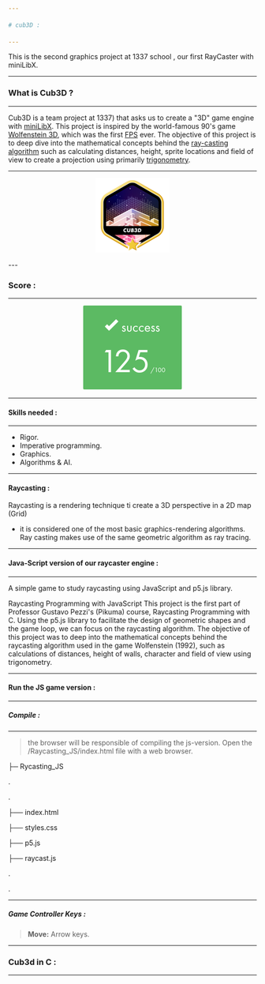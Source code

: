 ```yaml
---

# cub3D :

---
```


This is the second graphics project at 1337 school , our first RayCaster with miniLibX.

---

### What is Cub3D ?

---

Cub3D is a team project at 1337) that asks us to create a "3D" game engine with [miniLibX](https://github.com/42Paris/minilibx-linux). This project is inspired by the world-famous 90's game [Wolfenstein 3D](https://pt.wikipedia.org/wiki/Wolfenstein_3D), which was the first [FPS](https://en.wikipedia.org/wiki/First-person_shooter#:~:text=First%2Dperson%20shooter%20(FPS),in%20a%20three%2Ddimensional%20space.) ever. The objective of this project is to deep dive into the mathematical concepts behind the [ray-casting algorithm](https://en.wikipedia.org/wiki/Ray_casting) such as calculating distances, height, sprite locations and field of view to create a projection using primarily [trigonometry](https://en.wikipedia.org/wiki/Trigonometry).

---

</p>
<p align="center">
<img src="./images/cub3dm.png" width="150" height="150"/>
<p/>
---

### Score :

---

</p>
<p align="center">
<img src="https://github.com/ablaamim/cub3D/blob/master/images/score_125.png">
<p/>


---

#### Skills needed :

---

- Rigor.
- Imperative programming.
- Graphics.
- Algorithms & AI.

---

#### Raycasting :

Raycasting is a rendering technique ti create a 3D perspective in a 2D map (Grid)
- it is considered one of the most basic graphics-rendering algorithms. Ray casting 
makes use of the same geometric algorithm as ray tracing.

---

#### Java-Script version of our raycaster engine :

---

A simple game to study raycasting using JavaScript and p5.js library.

Raycasting Programming with JavaScript This project is the first part of Professor Gustavo Pezzi's 
(Pikuma) course, Raycasting Programming with C. Using the p5.js library to facilitate the design of 
geometric shapes and the game loop, we can focus on the raycasting algorithm. The objective of 
this project was to deep into the mathematical concepts behind the raycasting algorithm used 
in the game Wolfenstein (1992), such as calculations of distances, height of walls, character and field of view using trigonometry.

---

#### Run the JS game version :

---

##### Compile :

---

> the browser will be responsible of compiling the js-version.
> Open the /Raycasting_JS/index.html file with a web browser.

├─ Rycasting_JS

.

.

├── index.html

├── styles.css

├── p5.js

├── raycast.js

.

.

---

##### Game Controller Keys :

> **Move:** Arrow keys.

---

### Cub3d in C :

---
